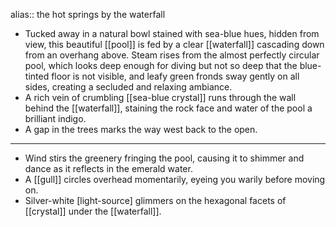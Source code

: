 alias:: the hot springs by the waterfall

- Tucked away in a natural bowl stained with sea-blue hues, hidden from view, this beautiful [[pool]] is fed by a clear [[waterfall]] cascading down from an overhang above. Steam rises from the almost perfectly circular pool, which looks deep enough for diving but not so deep that the blue-tinted floor is not visible, and leafy green fronds sway gently on all sides, creating a secluded and relaxing ambiance.
- A rich vein of crumbling [[sea-blue crystal]] runs through the wall behind the [[waterfall]], staining the rock face and water of the pool a brilliant indigo.
- A gap in the trees marks the way west back to the open.
- ---
- Wind stirs the greenery fringing the pool, causing it to shimmer and dance as it reflects in the emerald water.
- A [[gull]] circles overhead momentarily, eyeing you warily before moving on.
- Silver-white [light-source] glimmers on the hexagonal facets of [[crystal]] under the [[waterfall]].